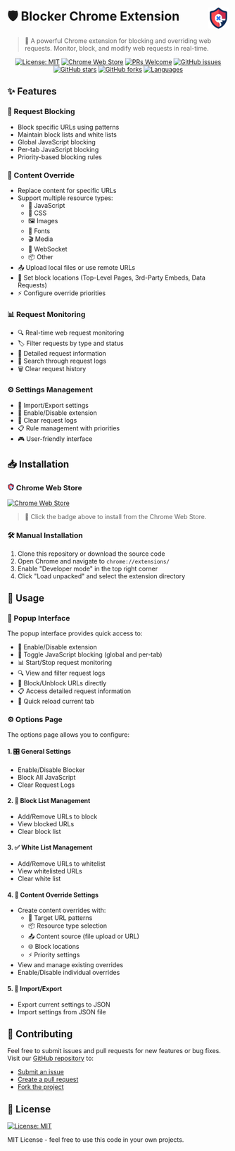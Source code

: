# 🛡️ Blocker Chrome Extension <img src="icons/icon48.png" alt="Blocker Icon" align="right" />

> 🚀 A powerful Chrome extension for blocking and overriding web requests. Monitor, block, and modify web requests in real-time.

<div align="center">

[![License: MIT](https://img.shields.io/badge/License-MIT-yellow.svg)](https://opensource.org/licenses/MIT)
[![Chrome Web Store](https://img.shields.io/chrome-web-store/v/YOUR_EXTENSION_ID.svg?color=blue)](https://chrome.google.com/webstore/detail/YOUR_EXTENSION_ID)
[![PRs Welcome](https://img.shields.io/badge/PRs-welcome-brightgreen.svg)](https://github.com/jeevan-lal/Blocker/pulls)
[![GitHub issues](https://img.shields.io/github/issues/jeevan-lal/Blocker)](https://github.com/jeevan-lal/Blocker/issues)
[![GitHub stars](https://img.shields.io/github/stars/jeevan-lal/Blocker)](https://github.com/jeevan-lal/Blocker/stargazers)
[![GitHub forks](https://img.shields.io/github/forks/jeevan-lal/Blocker)](https://github.com/jeevan-lal/Blocker/network)
[![Languages](https://img.shields.io/badge/Languages-JavaScript%2053.3%25%20%7C%20HTML%2026.8%25%20%7C%20CSS%2019.9%25-blue)](https://github.com/jeevan-lal/Blocker)

</div>

## ✨ Features

### 🚫 Request Blocking
- Block specific URLs using patterns
- Maintain block lists and white lists
- Global JavaScript blocking
- Per-tab JavaScript blocking
- Priority-based blocking rules

### 🔄 Content Override
- Replace content for specific URLs
- Support multiple resource types:
  - 📜 JavaScript
  - 🎨 CSS
  - 🖼️ Images
  - 📝 Fonts
  - 🎬 Media
  - 🔌 WebSocket
  - 📦 Other
- 📤 Upload local files or use remote URLs
- 🎯 Set block locations (Top-Level Pages, 3rd-Party Embeds, Data Requests)
- ⚡ Configure override priorities

### 📊 Request Monitoring
- 🔍 Real-time web request monitoring
- 🏷️ Filter requests by type and status
- 📝 Detailed request information
- 🔎 Search through request logs
- 🗑️ Clear request history

### ⚙️ Settings Management
- 💾 Import/Export settings
- 🔧 Enable/Disable extension
- 🧹 Clear request logs
- 📋 Rule management with priorities
- 🎮 User-friendly interface

## 📥 Installation

### <img src="icons/icon16.png" width="16" height="16"> Chrome Web Store
[![Chrome Web Store](https://img.shields.io/chrome-web-store/v/YOUR_EXTENSION_ID.svg?style=for-the-badge&color=blue&logo=google-chrome&logoColor=white)](https://chrome.google.com/webstore/detail/YOUR_EXTENSION_ID)

> 🚀 Click the badge above to install from the Chrome Web Store.

### 🛠️ Manual Installation
1. Clone this repository or download the source code
2. Open Chrome and navigate to `chrome://extensions/`
3. Enable "Developer mode" in the top right corner
4. Click "Load unpacked" and select the extension directory

## 📖 Usage

### 🔵 Popup Interface

The popup interface provides quick access to:

- 🔘 Enable/Disable extension
- 🚫 Toggle JavaScript blocking (global and per-tab)
- 📊 Start/Stop request monitoring
- 🔍 View and filter request logs
- 🛑 Block/Unblock URLs directly
- 📋 Access detailed request information
- 🔄 Quick reload current tab

### ⚙️ Options Page

The options page allows you to configure:

#### 1. 🎛️ General Settings
- Enable/Disable Blocker
- Block All JavaScript
- Clear Request Logs

#### 2. 🚫 Block List Management
- Add/Remove URLs to block
- View blocked URLs
- Clear block list

#### 3. ✅ White List Management
- Add/Remove URLs to whitelist
- View whitelisted URLs
- Clear white list

#### 4. 🔄 Content Override Settings
- Create content overrides with:
  - 🎯 Target URL patterns
  - 📦 Resource type selection
  - 📤 Content source (file upload or URL)
  - 🌐 Block locations
  - ⚡ Priority settings
- View and manage existing overrides
- Enable/Disable individual overrides

#### 5. 💾 Import/Export
- Export current settings to JSON
- Import settings from JSON file

## 🤝 Contributing

Feel free to submit issues and pull requests for new features or bug fixes. Visit our [GitHub repository](https://github.com/jeevan-lal/Blocker) to:

- [Submit an issue](https://github.com/jeevan-lal/Blocker/issues)
- [Create a pull request](https://github.com/jeevan-lal/Blocker/pulls)
- [Fork the project](https://github.com/jeevan-lal/Blocker/fork)

## 📄 License

[![License: MIT](https://img.shields.io/badge/License-MIT-yellow.svg)](https://github.com/jeevan-lal/Blocker/blob/main/LICENSE)

MIT License - feel free to use this code in your own projects. 